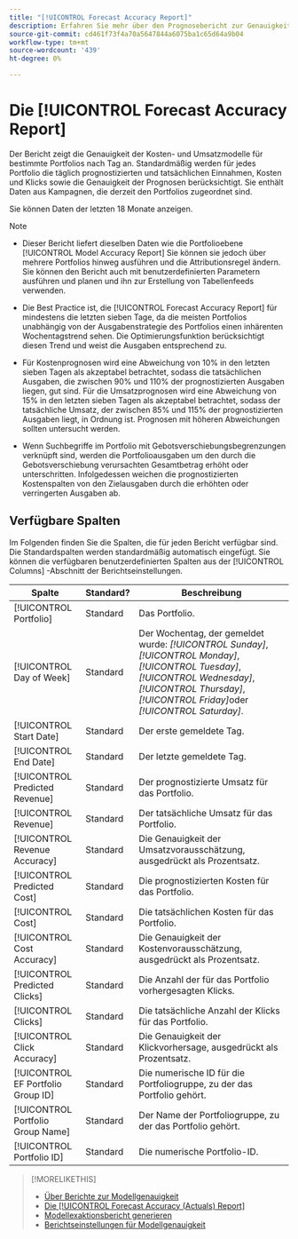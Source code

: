 ```yaml
---
title: "[!UICONTROL Forecast Accuracy Report]"
description: Erfahren Sie mehr über den Prognosebericht zur Genauigkeit, einschließlich der Datenspalten.
source-git-commit: cd461f73f4a70a5647844a6075ba1c65d64a9b04
workflow-type: tm+mt
source-wordcount: '439'
ht-degree: 0%

---
```


# Die [!UICONTROL Forecast Accuracy Report]

Der Bericht zeigt die Genauigkeit der Kosten- und Umsatzmodelle für bestimmte Portfolios nach Tag an. Standardmäßig werden für jedes Portfolio die täglich prognostizierten und tatsächlichen Einnahmen, Kosten und Klicks sowie die Genauigkeit der Prognosen berücksichtigt. Sie enthält Daten aus Kampagnen, die derzeit den Portfolios zugeordnet sind.

Sie können Daten der letzten 18 Monate anzeigen.

>[!NOTE]
>
>* Dieser Bericht liefert dieselben Daten wie die Portfolioebene [!UICONTROL Model Accuracy Report] Sie können sie jedoch über mehrere Portfolios hinweg ausführen und die Attributionsregel ändern. Sie können den Bericht auch mit benutzerdefinierten Parametern ausführen und planen und ihn zur Erstellung von Tabellenfeeds verwenden.
>
>* Die Best Practice ist, die [!UICONTROL Forecast Accuracy Report] für mindestens die letzten sieben Tage, da die meisten Portfolios unabhängig von der Ausgabenstrategie des Portfolios einen inhärenten Wochentagstrend sehen. Die Optimierungsfunktion berücksichtigt diesen Trend und weist die Ausgaben entsprechend zu.
>
>* Für Kostenprognosen wird eine Abweichung von 10% in den letzten sieben Tagen als akzeptabel betrachtet, sodass die tatsächlichen Ausgaben, die zwischen 90% und 110% der prognostizierten Ausgaben liegen, gut sind. Für die Umsatzprognosen wird eine Abweichung von 15% in den letzten sieben Tagen als akzeptabel betrachtet, sodass der tatsächliche Umsatz, der zwischen 85% und 115% der prognostizierten Ausgaben liegt, in Ordnung ist. Prognosen mit höheren Abweichungen sollten untersucht werden.
>
>* Wenn Suchbegriffe im Portfolio mit Gebotsverschiebungsbegrenzungen verknüpft sind, werden die Portfolioausgaben um den durch die Gebotsverschiebung verursachten Gesamtbetrag erhöht oder unterschritten. Infolgedessen weichen die prognostizierten Kostenspalten von den Zielausgaben durch die erhöhten oder verringerten Ausgaben ab.


## Verfügbare Spalten

Im Folgenden finden Sie die Spalten, die für jeden Bericht verfügbar sind. Die Standardspalten werden standardmäßig automatisch eingefügt. Sie können die verfügbaren benutzerdefinierten Spalten aus der [!UICONTROL Columns] -Abschnitt der Berichtseinstellungen.

| Spalte | Standard? | Beschreibung |
|----|----|----|
| [!UICONTROL Portfolio] | Standard | Das Portfolio. |
| [!UICONTROL Day of Week] | Standard | Der Wochentag, der gemeldet wurde: <i>[!UICONTROL Sunday]</i>, <i>[!UICONTROL Monday]</i>, <i>[!UICONTROL Tuesday]</i>, <i>[!UICONTROL Wednesday]</i>, <i>[!UICONTROL Thursday]</i>, <i>[!UICONTROL Friday]</i>oder <i>[!UICONTROL Saturday]</i>. |
| [!UICONTROL Start Date] | Standard | Der erste gemeldete Tag. |
| [!UICONTROL End Date] | Standard | Der letzte gemeldete Tag. |
| [!UICONTROL Predicted Revenue] | Standard | Der prognostizierte Umsatz für das Portfolio. |
| [!UICONTROL Revenue] | Standard | Der tatsächliche Umsatz für das Portfolio. |
| [!UICONTROL Revenue Accuracy] | Standard | Die Genauigkeit der Umsatzvorausschätzung, ausgedrückt als Prozentsatz. |
| [!UICONTROL Predicted Cost] | Standard | Die prognostizierten Kosten für das Portfolio. |
| [!UICONTROL Cost] | Standard | Die tatsächlichen Kosten für das Portfolio. |
| [!UICONTROL Cost Accuracy] | Standard | Die Genauigkeit der Kostenvorausschätzung, ausgedrückt als Prozentsatz. |
| [!UICONTROL Predicted Clicks] | Standard | Die Anzahl der für das Portfolio vorhergesagten Klicks. |
| [!UICONTROL Clicks] | Standard | Die tatsächliche Anzahl der Klicks für das Portfolio. |
| [!UICONTROL Click Accuracy] | Standard | Die Genauigkeit der Klickvorhersage, ausgedrückt als Prozentsatz. |
| [!UICONTROL EF Portfolio Group ID] | Standard | Die numerische ID für die Portfoliogruppe, zu der das Portfolio gehört. |
| [!UICONTROL Portfolio Group Name] | Standard | Der Name der Portfoliogruppe, zu der das Portfolio gehört. |
| [!UICONTROL Portfolio ID] | Standard | Die numerische Portfolio-ID. |

<table style="table-layout:auto">

>[!MORELIKETHIS]
>
>* [Über Berichte zur Modellgenauigkeit](/help/search-social-commerce/reports/management/model-accuracy/model-accuracy-report-about.md)
>* [Die [!UICONTROL Forecast Accuracy (Actuals) Report]](forecast-accuracy-actuals-report.md)
>* [Modellexaktionsbericht generieren](model-accuracy-report-generate.md)
>* [Berichtseinstellungen für Modellgenauigkeit](/help/search-social-commerce/reports/management/model-accuracy/model-accuracy-report-settings.md)

